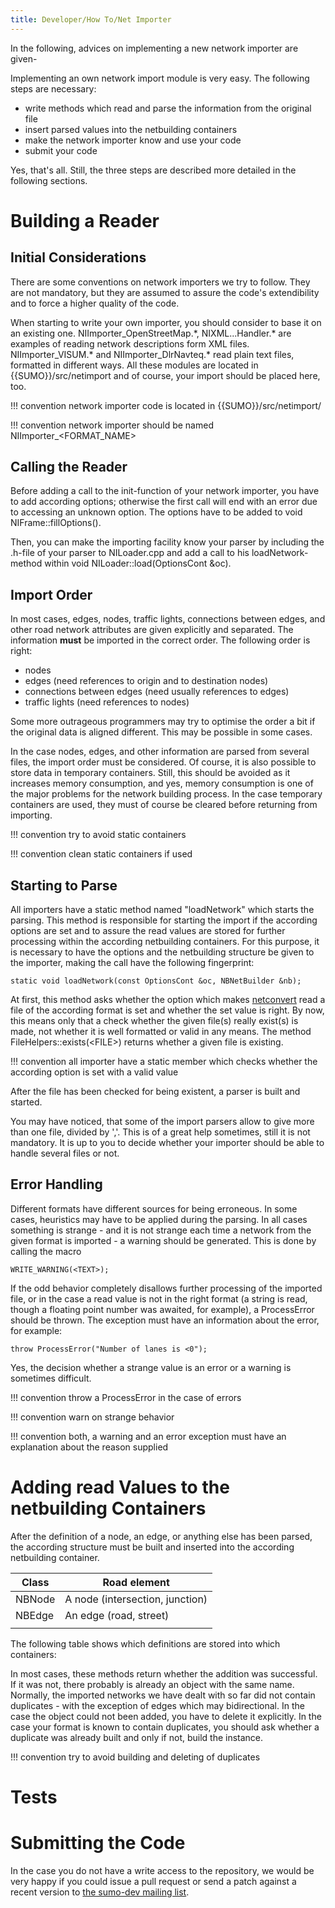 ```yaml
---
title: Developer/How To/Net Importer
---
```


In the following, advices on implementing a new network importer are
given-

Implementing an own network import module is very easy. The following
steps are necessary:

- write methods which read and parse the information from the original
  file
- insert parsed values into the netbuilding containers
- make the network importer know and use your code
- submit your code

Yes, that's all. Still, the three steps are described more detailed in
the following sections.

# Building a Reader

## Initial Considerations

There are some conventions on network importers we try to follow. They
are not mandatory, but they are assumed to assure the code's
extendibility and to force a higher quality of the code.

When starting to write your own importer, you should consider to base it
on an existing one. NIImporter_OpenStreetMap.\*, NIXML...Handler.\* are
examples of reading network descriptions form XML files.
NIImporter_VISUM.\* and NIImporter_DlrNavteq.\* read plain text files,
formatted in different ways. All these modules are located in
{{SUMO}}/src/netimport and of course, your import should be placed here, too.

!!! convention
    network importer code is located in {{SUMO}}/src/netimport/

!!! convention
    network importer should be named NIImporter_<FORMAT_NAME\>

## Calling the Reader

Before adding a call to the init-function of your network importer, you
have to add according options; otherwise the first call will end with an
error due to accessing an unknown option. The options have to be added
to void NIFrame::fillOptions().

Then, you can make the importing facility know your parser by including
the .h-file of your parser to NILoader.cpp and add a call to his
loadNetwork-method within void NILoader::load(OptionsCont &oc).

## Import Order

In most cases, edges, nodes, traffic lights, connections between edges,
and other road network attributes are given explicitly and separated.
The information **must** be imported in the correct order. The following
order is right:

- nodes
- edges (need references to origin and to destination nodes)
- connections between edges (need usually references to edges)
- traffic lights (need references to nodes)

Some more outrageous programmers may try to optimise the order a bit if
the original data is aligned different. This may be possible in some
cases.

In the case nodes, edges, and other information are parsed from several
files, the import order must be considered. Of course, it is also
possible to store data in temporary containers. Still, this should be
avoided as it increases memory consumption, and yes, memory consumption
is one of the major problems for the network building process. In the
case temporary containers are used, they must of course be cleared
before returning from importing.

!!! convention
    try to avoid static containers

!!! convention
    clean static containers if used

## Starting to Parse

All importers have a static method named "loadNetwork" which starts the
parsing. This method is responsible for starting the import if the
according options are set and to assure the read values are stored for
further processing within the according netbuilding containers. For this
purpose, it is necessary to have the options and the netbuilding
structure be given to the importer, making the call have the following
fingerprint:

```
static void loadNetwork(const OptionsCont &oc, NBNetBuilder &nb);
```

At first, this method asks whether the option which makes
[netconvert](../../netconvert.md) read a file of the according format
is set and whether the set value is right. By now, this means only that
a check whether the given file(s) really exist(s) is made, not whether
it is well formatted or valid in any means. The method
FileHelpers::exists(<FILE\>) returns whether a given file is existing.

!!! convention
    all importer have a static member which checks whether the according option is set with a valid value

After the file has been checked for being existent, a parser is built
and started.

You may have noticed, that some of the import parsers allow to give more
than one file, divided by ','. This is of a great help sometimes, still
it is not mandatory. It is up to you to decide whether your importer
should be able to handle several files or not.

## Error Handling

Different formats have different sources for being erroneous. In some
cases, heuristics may have to be applied during the parsing. In all
cases something is strange - and it is not strange each time a network
from the given format is imported - a warning should be generated. This
is done by calling the macro

```
WRITE_WARNING(<TEXT>);
```

If the odd behavior completely disallows further processing of the
imported file, or in the case a read value is not in the right format (a
string is read, though a floating point number was awaited, for
example), a ProcessError should be thrown. The exception must have an
information about the error, for example:

```
throw ProcessError("Number of lanes is <0");
```

Yes, the decision whether a strange value is an error or a warning is
sometimes difficult.

!!! convention
    throw a ProcessError in the case of errors

!!! convention
    warn on strange behavior

!!! convention
    both, a warning and an error exception must have an explanation about the reason supplied

# Adding read Values to the netbuilding Containers

After the definition of a node, an edge, or anything else has been
parsed, the according structure must be built and inserted into the
according netbuilding container.

| Class  | Road element                    |
| ------ | ------------------------------- |
| NBNode | A node (intersection, junction) |
| NBEdge | An edge (road, street)          |
|        |                                 |

The following table shows which definitions are stored into which
containers:

In most cases, these methods return whether the addition was successful.
If it was not, there probably is already an object with the same name.
Normally, the imported networks we have dealt with so far did not
contain duplicates - with the exception of edges which may
bidirectional. In the case the object could not been added, you have to
delete it explicitly. In the case your format is known to contain
duplicates, you should ask whether a duplicate was already built and
only if not, build the instance.

!!! convention
    try to avoid building and deleting of duplicates

# Tests

# Submitting the Code

In the case you do not have a write access to the repository, we would
be very happy if you could issue a pull request or send a patch against
a recent version to [the sumo-dev mailing list](../../Contact.md).